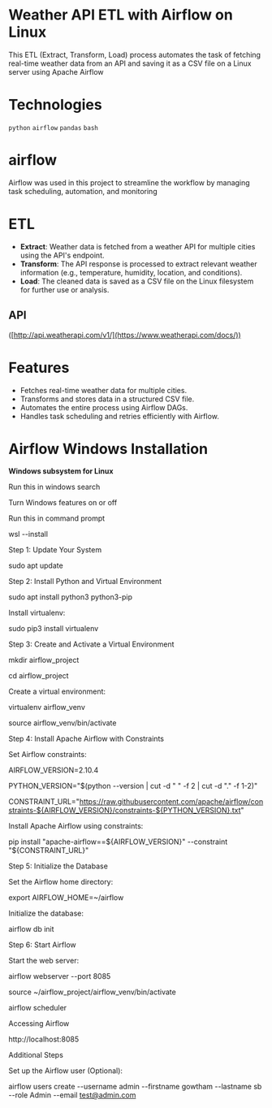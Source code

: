 # Weather API ETL with Airflow on Linux
This ETL (Extract, Transform, Load) process automates the task of fetching real-time weather data from an API and saving it as a CSV file on a Linux server using Apache Airflow
# Technologies 
`python`
`airflow`
`pandas`
`bash`
# airflow
Airflow was used in this project to streamline the workflow by managing task scheduling, automation, and monitoring
# ETL
- **Extract**: Weather data is fetched from a weather API for multiple cities using the API's endpoint.
- **Transform**: The API response is processed to extract relevant weather information (e.g., temperature, humidity, location, and conditions).
- **Load**: The cleaned data is saved as a CSV file on the Linux filesystem for further use or analysis.

## API
([http://api.weatherapi.com/v1/](https://www.weatherapi.com/docs/))

# Features
- Fetches real-time weather data for multiple cities.
- Transforms and stores data in a structured CSV file.
- Automates the entire process using Airflow DAGs.
- Handles task scheduling and retries efficiently with Airflow.

# Airflow Windows Installation
**Windows subsystem for Linux**

Run this in windows search

Turn Windows features on or off

Run this in command prompt

wsl --install

Step 1: Update Your System

sudo apt update

Step 2: Install Python and Virtual Environment

sudo apt install python3 python3-pip

Install virtualenv:

sudo pip3 install virtualenv

Step 3: Create and Activate a Virtual Environment

mkdir airflow_project

cd airflow_project

Create a virtual environment:

virtualenv airflow_venv

source airflow_venv/bin/activate

Step 4: Install Apache Airflow with Constraints

Set Airflow constraints:

AIRFLOW_VERSION=2.10.4

PYTHON_VERSION="$(python --version | cut -d " " -f 2 | cut -d "." -f 1-2)"

CONSTRAINT_URL="https://raw.githubusercontent.com/apache/airflow/constraints-${AIRFLOW_VERSION}/constraints-${PYTHON_VERSION}.txt"

Install Apache Airflow using constraints:

pip install "apache-airflow==${AIRFLOW_VERSION}" --constraint "${CONSTRAINT_URL}"

Step 5: Initialize the Database

Set the Airflow home directory:

export AIRFLOW_HOME=~/airflow

Initialize the database:

airflow db init

Step 6: Start Airflow

Start the web server:

airflow webserver --port 8085

source ~/airflow_project/airflow_venv/bin/activate

airflow scheduler

Accessing Airflow

http://localhost:8085

Additional Steps

Set up the Airflow user (Optional):

airflow users create
--username admin
--firstname gowtham
--lastname sb
--role Admin
--email test@admin.com




